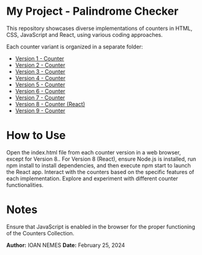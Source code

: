 
# My Project - Palindrome Checker
This repository showcases diverse implementations of counters in HTML, CSS,  JavaScript and React, using various coding approaches.

Each counter variant is organized in a separate folder:

- [Version 1 - Counter](https://github.com/NelutuNemes/collection-of-counters/blob/main/Version%201/README.md)
- [Version 2 - Counter](https://github.com/NelutuNemes/collection-of-counters/blob/main/Version%202/README.md)
- [Version 3 - Counter](https://github.com/NelutuNemes/collection-of-counters/blob/main/Version%203/README.md)
- [Version 4 - Counter](https://github.com/NelutuNemes/collection-of-counters/blob/main/Version%204/README.md)
- [Version 5 - Counter](https://github.com/NelutuNemes/collection-of-counters/blob/main/Version%205/README.md)
- [Version 6 - Counter](https://github.com/NelutuNemes/collection-of-counters/blob/main/Version%206/README.md)
- [Version 7 - Counter](https://github.com/NelutuNemes/collection-of-counters/blob/main/Version%207/README.md)
- [Version 8 - Counter (React)](https://github.com/NelutuNemes/collection-of-counters/blob/main/Version%208/README.md)
- [Version 9 - Counter](https://github.com/NelutuNemes/collection-of-counters/blob/main/Version%209/README.md)

# How to Use
Open the index.html file from each counter version in a web browser, except for Version 8..
For Version 8 (React), ensure Node.js is installed, run npm install to install dependencies, and then execute npm start to launch the React app.
Interact with the counters based on the specific features of each implementation.
Explore and experiment with different counter functionalities.

# Notes
Ensure that JavaScript is enabled in the browser for the proper functioning of the Counters Collection.

**Author:** IOAN NEMES
**Date:** February 25, 2024